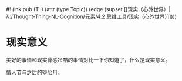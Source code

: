 #! (ink pub (T i) (attr (type Topic)) (edge (supset [[现实（心外世界）|λ:/Thought-Thing-NL-Cognition/元素/4.2 思维工具/现实（心外世界）]])))

# 现实意义

美好的事情和现实骨感冷酷的事情对比一下你知道了，什么是现实意义。

情人节与之后的堕胎月。